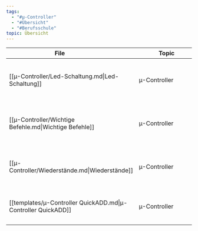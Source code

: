 ```yaml
---
tags:
  - "#µ-Controller"
  - "#Übersicht"
  - "#Berufsschule"
topic: Übersicht
---
```

| <div style="width:275px;">File<div>                           | <div style='width:150px;'>Topic<div> | <div style='width:200px;'>Tags<div>                                                        |
| ------------------------------------------------------------- | ------------------------------------ | ------------------------------------------------------------------------------------------ |
| [[µ-Controller/Led-Schaltung.md\|Led-Schaltung]]              | µ-Controller                         | <ul><li>#Berufsschule</li><li>#WPF</li><li>#µ-Controller</li><li>#Elektrotechnik</li></ul> |
| [[µ-Controller/Wichtige Befehle.md\|Wichtige Befehle]]        | µ-Controller                         | <ul><li>#Berufsschule</li><li>#WPF</li><li>#µ-Controller</li><li>#Programmieren</li></ul>  |
| [[µ-Controller/Wiederstände.md\|Wiederstände]]                | µ-Controller                         | <ul><li>#Berufsschule</li><li>#WPF</li><li>#µ-Controller</li><li>#Elektrotechnik</li></ul> |
| [[templates/µ-Controller QuickADD.md\|µ-Controller QuickADD]] | µ-Controller                         | <ul><li>#Berufsschule</li><li>#WPF</li><li>#µ-Controller</li></ul>                         |
